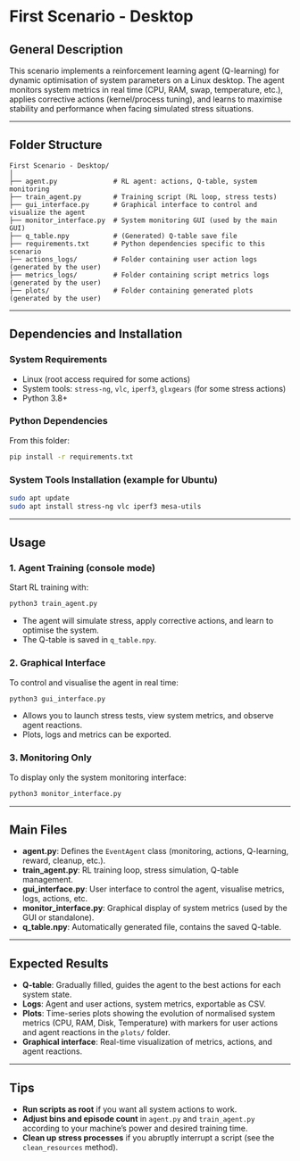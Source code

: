 # First Scenario - Desktop

## General Description

This scenario implements a reinforcement learning agent (Q-learning) for dynamic optimisation of system parameters on a Linux desktop.
The agent monitors system metrics in real time (CPU, RAM, swap, temperature, etc.), applies corrective actions (kernel/process tuning), and learns to maximise stability and performance when facing simulated stress situations.

---

## Folder Structure

```
First Scenario - Desktop/
│
├── agent.py              # RL agent: actions, Q-table, system monitoring
├── train_agent.py        # Training script (RL loop, stress tests)
├── gui_interface.py      # Graphical interface to control and visualize the agent
├── monitor_interface.py  # System monitoring GUI (used by the main GUI)
├── q_table.npy           # (Generated) Q-table save file
├── requirements.txt      # Python dependencies specific to this scenario
├── actions_logs/         # Folder containing user action logs (generated by the user)
├── metrics_logs/         # Folder containing script metrics logs (generated by the user)
├── plots/                # Folder containing generated plots (generated by the user)
```

---

## Dependencies and Installation

### System Requirements

- Linux (root access required for some actions)
- System tools: `stress-ng`, `vlc`, `iperf3`, `glxgears` (for some stress actions)
- Python 3.8+

### Python Dependencies

From this folder:

```bash
pip install -r requirements.txt
```

### System Tools Installation (example for Ubuntu)

```bash
sudo apt update
sudo apt install stress-ng vlc iperf3 mesa-utils
```

---

## Usage

### 1. **Agent Training (console mode)**

Start RL training with:

```bash
python3 train_agent.py
```

- The agent will simulate stress, apply corrective actions, and learn to optimise the system.
- The Q-table is saved in `q_table.npy`.

### 2. **Graphical Interface**

To control and visualise the agent in real time:

```bash
python3 gui_interface.py
```

- Allows you to launch stress tests, view system metrics, and observe agent reactions.
- Plots, logs and metrics can be exported.

### 3. **Monitoring Only**

To display only the system monitoring interface:

```bash
python3 monitor_interface.py
```

---

## Main Files

- **agent.py**:
  Defines the `EventAgent` class (monitoring, actions, Q-learning, reward, cleanup, etc.).
- **train_agent.py**:
  RL training loop, stress simulation, Q-table management.
- **gui_interface.py**:
  User interface to control the agent, visualise metrics, logs, actions, etc.
- **monitor_interface.py**:
  Graphical display of system metrics (used by the GUI or standalone).
- **q_table.npy**:
  Automatically generated file, contains the saved Q-table.

---

## Expected Results

- **Q-table**: Gradually filled, guides the agent to the best actions for each system state.
- **Logs**: Agent and user actions, system metrics, exportable as CSV.
- **Plots**: Time-series plots showing the evolution of normalised system metrics (CPU, RAM, Disk, Temperature) with markers for user actions and agent reactions in the `plots/` folder.
- **Graphical interface**: Real-time visualization of metrics, actions, and agent reactions.

---

## Tips

- **Run scripts as root** if you want all system actions to work.
- **Adjust bins and episode count** in `agent.py` and `train_agent.py` according to your machine’s power and desired training time.
- **Clean up stress processes** if you abruptly interrupt a script (see the `clean_resources` method).
